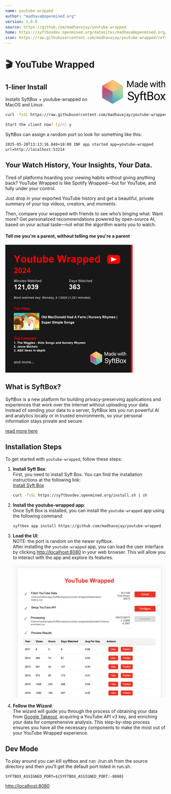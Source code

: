 ```yaml
---
name: youtube-wrapped
author: "madhava@openmined.org"
version: 1.0.0
source: https://github.com/madhavajay/youtube-wrapped
home: https://syftboxdev.openmined.org/datasites/madhava@openmined.org/youtube-wrapped/index.html
icon: https://raw.githubusercontent.com/madhavajay/youtube-wrapped/refs/heads/main/icon.png
---
```


<h1 align="left">🎬 YouTube Wrapped</h1>
<a href="https://github.com/OpenMined/syftbox">
  <picture>
    <source media="(prefers-color-scheme: dark)" srcset="assets/images/mwsyftbox_white_on.png">
    <img alt="Logo" src="assets/images/mwsyftbox_black_on.png" width="200px" align="right" />
  </picture>
</a>


## 1-liner Install
Installs SyftBox + youtube-wrapped on MacOS and Linux:
```bash
curl -fsSL https://raw.githubusercontent.com/madhavajay/youtube-wrapped/refs/heads/main/install.sh | sh
```
```bash
Start the client now? [y/n] y
```

SyftBox can assign a random port so look for something like this:
```
2025-05-20T13:13:16.848+10:00 INF app started app=youtube-wrapped url=http://localhost:53214
```


<h2>Your Watch History, Your Insights, Your Data.</h2>

Tired of platforms hoarding your viewing habits without giving anything back? YouTube Wrapped is like Spotify Wrapped—but for YouTube, and fully under your control.

Just drop in your exported YouTube history and get a beautiful, private summary of your top videos, creators, and moments.

Then, compare your wrapped with friends to see who’s binging what. Want more? Get personalized recommendations powered by open-source AI, based on your actual taste—not what the algorithm wants you to watch.

<h4>Tell me you're a parent, without telling me you're a parent</h4>
<img src="assets/images/youtube-wrapped-2024.png" alt="youtube-wrapped" width="400px">

## What is SyftBox?

SyftBox is a new platform for building privacy-preserving applications and experiences that work over the internet without uploading your data. Instead of sending your data to a server, SyftBox lets you run powerful AI and analytics locally or in trusted environments, so your personal information stays private and secure.

[read more here](https://github.com/OpenMined/syftbox)


## Installation Steps

To get started with `youtube-wrapped`, follow these steps:

1. **Install Syft Box**:  
   First, you need to install Syft Box. You can find the installation instructions at the following link:  
   [Install Syft Box](https://github.com/OpenMined/syftbox)
   ```bash
   curl -fsSL https://syftboxdev.openmined.org/install.sh | sh
   ```

2. **Install the youtube-wrapped app**:  
   Once Syft Box is installed, you can install the `youtube-wrapped` app using the following command:  
   ```bash
   syftbox app install https://github.com/madhavajay/youtube-wrapped
   ```

3. **Load the UI**:  
   NOTE: the port is random on the newer syftbox.  
   After installing the `youtube-wrapped` app, you can load the user interface by clicking <a href="http://localhost:8080" target="_blank">http://localhost:8080</a> in your web browser. This will allow you to interact with the app and explore its features.

   <img src="assets/images/example-ui.png" alt="Example UI" width="500px">

4. **Follow the Wizard**:  
   The wizard will guide you through the process of obtaining your data from [Google Takeout](https://takeout.google.com), acquiring a YouTube API v3 key, and enriching your data for comprehensive analysis. This step-by-step process ensures you have all the necessary components to make the most out of your YouTube Wrapped experience.


## Dev Mode
To play around you can kill syftbox and run ./run.sh from the source directory and then you'll get the default port listed in run.sh.
```
SYFTBOX_ASSIGNED_PORT=${SYFTBOX_ASSIGNED_PORT:-8080}
```
<a href="http://localhost:8080" target="_blank">http://localhost:8080</a>
